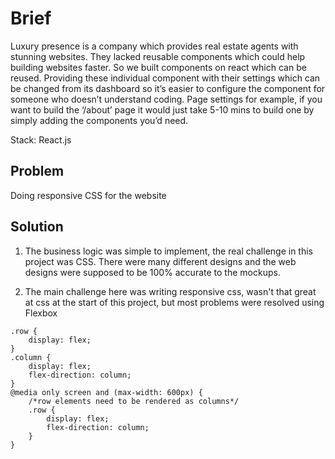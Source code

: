 # Brief

Luxury presence is a company which provides real estate agents with stunning websites. They lacked reusable components which could help building websites faster.  So we built components on react which can be reused.  Providing these individual component with their settings which can be changed from its dashboard so it’s easier to configure the component for someone who doesn’t understand coding. Page settings for example, if you want to build the ‘/about’ page it would just take 5-10 mins to build one by simply adding the components you’d need.

Stack: React.js

## Problem
Doing responsive CSS for the website

## Solution
1. The business logic was simple to implement, the real challenge in this project was CSS. There were many different designs and the web designs were supposed to be 100% accurate to the mockups.

2. The main challenge here was writing responsive css, wasn't that great at css at the start of this project, but most problems were resolved using Flexbox

```
.row {
    display: flex;
}
.column {
    display: flex;
    flex-direction: column;
}
@media only screen and (max-width: 600px) {
    /*row elements need to be rendered as columns*/
    .row {
        display: flex;
        flex-direction: column;
    }
}
```
